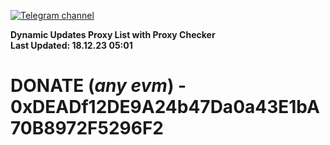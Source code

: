 [![Telegram channel](https://img.shields.io/endpoint?url=https://runkit.io/damiankrawczyk/telegram-badge/branches/master?url=https://t.me/n4z4v0d)](https://t.me/n4z4v0d) 

**Dynamic Updates Proxy List with Proxy Checker**  
**Last Updated: 18.12.23 05:01**

# DONATE (_any evm_) - 0xDEADf12DE9A24b47Da0a43E1bA70B8972F5296F2
